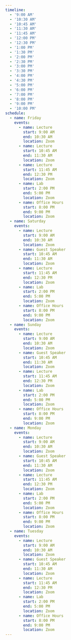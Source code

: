 ```yaml
---
timeline:
  - '9:00 AM'
  - '10:30 AM'
  - '10:45 AM'
  - '11:30 AM'
  - '11:45 AM'
  - '12:00 PM'
  - '12:30 PM'
  - '1:00 PM'
  - '1:30 PM'
  - '2:00 PM'
  - '2:30 PM'
  - '3:00 PM'
  - '3:30 PM'
  - '4:00 PM'
  - '4:30 PM'
  - '5:00 PM'
  - '6:00 PM'
  - '7:00 PM'
  - '8:00 PM'
  - '9:00 PM'
  - '10:00 PM'
schedule:
  - name: Friday
    events:
      - name: Lecture
        start: 9:00 AM
        end: 10:30 AM
        location: Zoom
      - name: Lecture
        start: 10:45 AM
        end: 11:30 AM
        location: Zoom
      - name: Lecture
        start: 11:45 AM
        end: 12:30 PM
        location: Zoom
      - name: Lab
        start: 2:00 PM
        end: 5:00 PM
        location: Zoom
      - name: Office Hours
        start: 8:00 PM
        end: 9:00 PM
        location: Zoom
  - name: Saturday
    events:
      - name: Lecture
        start: 9:00 AM
        end: 10:30 AM
        location: Zoom
      - name: Guest Speaker
        start: 10:45 AM
        end: 11:30 AM
        location: Zoom
      - name: Lecture
        start: 11:45 AM
        end: 12:30 PM
        location: Zoom
      - name: Lab
        start: 2:00 PM
        end: 5:00 PM
        location: Zoom
      - name: Office Hours
        start: 8:00 PM
        end: 9:00 PM
        location: Zoom
  - name: Sunday
    events:
      - name: Lecture
        start: 9:00 AM
        end: 10:30 AM
        location: Zoom
      - name: Guest Speaker
        start: 10:45 AM
        end: 11:30 AM
        location: Zoom
      - name: Lecture
        start: 11:45 AM
        end: 12:30 PM
        location: Zoom
      - name: Lab
        start: 2:00 PM
        end: 5:00 PM
        location: Zoom
      - name: Office Hours
        start: 8:00 PM
        end: 9:00 PM
        location: Zoom
  - name: Monday
    events:
      - name: Lecture
        start: 9:00 AM
        end: 10:30 AM
        location: Zoom
      - name: Guest Speaker
        start: 10:45 AM
        end: 11:30 AM
        location: Zoom
      - name: Lecture
        start: 11:45 AM
        end: 12:30 PM
        location: Zoom
      - name: Lab
        start: 2:00 PM
        end: 5:00 PM
        location: Zoom
      - name: Office Hours
        start: 8:00 PM
        end: 9:00 PM
        location: Zoom
  - name: Tuesday
    events:
      - name: Lecture
        start: 9:00 AM
        end: 10:30 AM
        location: Zoom
      - name: Guest Speaker
        start: 10:45 AM
        end: 11:30 AM
        location: Zoom
      - name: Lecture
        start: 11:45 AM
        end: 12:30 PM
        location: Zoom
      - name: Lab
        start: 2:00 PM
        end: 5:00 PM
        location: Zoom
      - name: Office Hours
        start: 8:00 PM
        end: 9:00 PM
        location: Zoom
---
```

